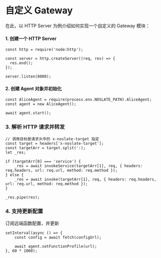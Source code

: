 # 自定义 Gateway

在此，以 HTTP Server 为例介绍如何实现一个自定义的 Gateway 模块：

#### 1. 创建一个 HTTP Server
```
const http = require('node:http');

const server = http.createServer((req, res) => {
  res.end();
});

server.listen(8000);
```

#### 2. 创建 Agent 对象并初始化
```
const AliceAgent = require(process.env.NOSLATE_PATH).AliceAgent;
const agent = new AliceAgent();

await agent.start();
```

### 3. 解析 HTTP 请求并转发
```
// 调用目标是请求头中的 x-noslate-target 指定
const target = headers['x-noslate-target'];
const targetArr = target.split(':);
let _res;

if (targetArr[0] === 'service') {
    _res = await invokeService(targetArr[1], req, { headers: req.headers, url: req.url, method: req.method });
} else {
    _res = await invoke(targetArr[1], req, { headers: req.headers, url: req.url, method: req.method });
}

_res.pipe(res);
```

### 4. 支持更新配置
订阅远端函数配置，并更新
```
setInterval(async () => {
    const config = await fetch(configUrl);

    await agent.setFunctionProfile(url);
}, 60 * 1000);
```